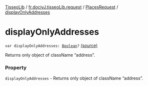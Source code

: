 [TisseoLib](../../index.md) / [fr.docjyJ.tisseoLib.request](../index.md) / [PlacesRequest](index.md) / [displayOnlyAddresses](./display-only-addresses.md)

# displayOnlyAddresses

`var displayOnlyAddresses: `[`Boolean`](https://kotlinlang.org/api/latest/jvm/stdlib/kotlin/-boolean/index.html)`?` [(source)](https://github.com/docjyj/tisseoLib/tree/master/src/main/kotlin/fr/docjyJ/tisseoLib/request/PlacesRequest.kt#L61)

Returns only object of className “address”.

### Property

`displayOnlyAddresses` - Returns only object of className “address”.